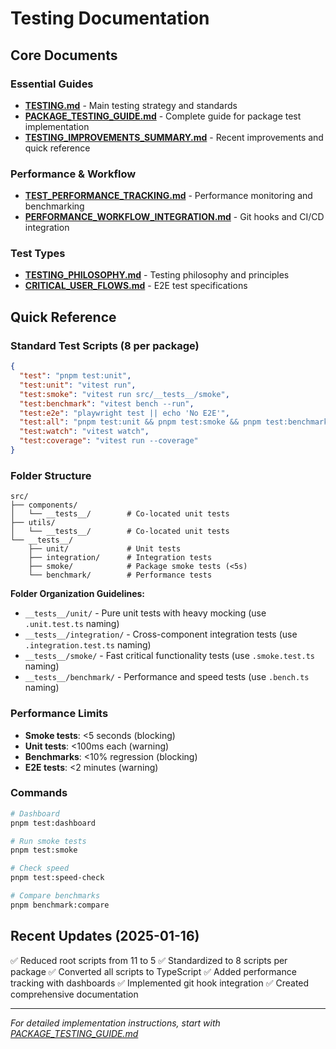 # Testing Documentation

## Core Documents

### Essential Guides

- **[TESTING.md](./TESTING.md)** - Main testing strategy and standards
- **[PACKAGE_TESTING_GUIDE.md](./PACKAGE_TESTING_GUIDE.md)** - Complete guide for package test implementation
- **[TESTING_IMPROVEMENTS_SUMMARY.md](./TESTING_IMPROVEMENTS_SUMMARY.md)** - Recent improvements and quick reference

### Performance & Workflow

- **[TEST_PERFORMANCE_TRACKING.md](./TEST_PERFORMANCE_TRACKING.md)** - Performance monitoring and benchmarking
- **[PERFORMANCE_WORKFLOW_INTEGRATION.md](./PERFORMANCE_WORKFLOW_INTEGRATION.md)** - Git hooks and CI/CD integration

### Test Types

- **[TESTING_PHILOSOPHY.md](./TESTING_PHILOSOPHY.md)** - Testing philosophy and principles
- **[CRITICAL_USER_FLOWS.md](./CRITICAL_USER_FLOWS.md)** - E2E test specifications

## Quick Reference

### Standard Test Scripts (8 per package)

```json
{
  "test": "pnpm test:unit",
  "test:unit": "vitest run",
  "test:smoke": "vitest run src/__tests__/smoke",
  "test:benchmark": "vitest bench --run",
  "test:e2e": "playwright test || echo 'No E2E'",
  "test:all": "pnpm test:unit && pnpm test:smoke && pnpm test:benchmark",
  "test:watch": "vitest watch",
  "test:coverage": "vitest run --coverage"
}
```

### Folder Structure

```
src/
├── components/
│   └── __tests__/        # Co-located unit tests
├── utils/
│   └── __tests__/        # Co-located unit tests
└── __tests__/
    ├── unit/             # Unit tests
    ├── integration/      # Integration tests
    ├── smoke/            # Package smoke tests (<5s)
    └── benchmark/        # Performance tests
```

**Folder Organization Guidelines:**

- `__tests__/unit/` - Pure unit tests with heavy mocking (use `.unit.test.ts` naming)
- `__tests__/integration/` - Cross-component integration tests (use `.integration.test.ts` naming)
- `__tests__/smoke/` - Fast critical functionality tests (use `.smoke.test.ts` naming)
- `__tests__/benchmark/` - Performance and speed tests (use `.bench.ts` naming)

### Performance Limits

- **Smoke tests**: <5 seconds (blocking)
- **Unit tests**: <100ms each (warning)
- **Benchmarks**: <10% regression (blocking)
- **E2E tests**: <2 minutes (warning)

### Commands

```bash
# Dashboard
pnpm test:dashboard

# Run smoke tests
pnpm test:smoke

# Check speed
pnpm test:speed-check

# Compare benchmarks
pnpm benchmark:compare
```

## Recent Updates (2025-01-16)

✅ Reduced root scripts from 11 to 5
✅ Standardized to 8 scripts per package
✅ Converted all scripts to TypeScript
✅ Added performance tracking with dashboards
✅ Implemented git hook integration
✅ Created comprehensive documentation

---

_For detailed implementation instructions, start with [PACKAGE_TESTING_GUIDE.md](./PACKAGE_TESTING_GUIDE.md)_
